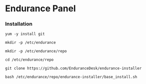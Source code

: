 # Endurance Panel

### Installation



`yum -y install git` 

`mkdir -p /etc/endurance`

`mkdir -p /etc/endurance/repo`

`cd /etc/endurance/repo`

`git clone https://github.com/EnduranceDesk/endurance-installer`

`bash /etc/endurance/repo/endurance-installer/base_install.sh`